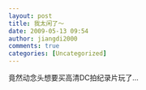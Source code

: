 ```yaml
---
layout: post
title: 我太闲了～
date: 2009-05-13 09:54
author: jiangdi2000
comments: true
categories: [Uncategorized]
---
```

<div id="msgcns!C840C88DA912213B!1563" class="bvMsg"> 竟然动念头想要买高清DC拍纪录片玩了…<br /></div>
